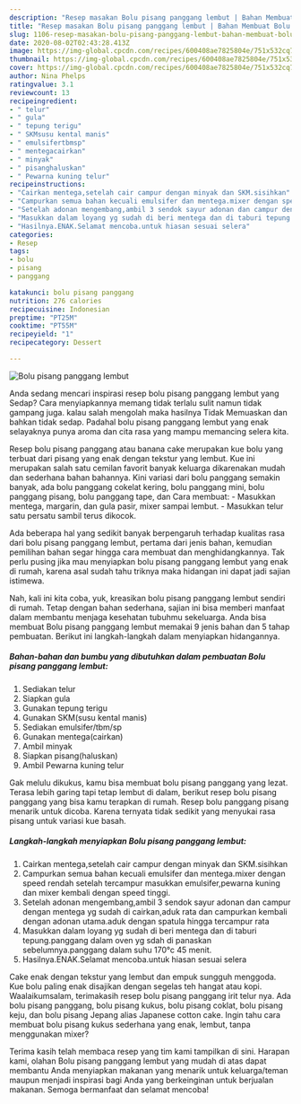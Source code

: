 ```yaml
---
description: "Resep masakan Bolu pisang panggang lembut | Bahan Membuat Bolu pisang panggang lembut Yang Lezat"
title: "Resep masakan Bolu pisang panggang lembut | Bahan Membuat Bolu pisang panggang lembut Yang Lezat"
slug: 1106-resep-masakan-bolu-pisang-panggang-lembut-bahan-membuat-bolu-pisang-panggang-lembut-yang-lezat
date: 2020-08-02T02:43:28.413Z
image: https://img-global.cpcdn.com/recipes/600408ae7825804e/751x532cq70/bolu-pisang-panggang-lembut-foto-resep-utama.jpg
thumbnail: https://img-global.cpcdn.com/recipes/600408ae7825804e/751x532cq70/bolu-pisang-panggang-lembut-foto-resep-utama.jpg
cover: https://img-global.cpcdn.com/recipes/600408ae7825804e/751x532cq70/bolu-pisang-panggang-lembut-foto-resep-utama.jpg
author: Nina Phelps
ratingvalue: 3.1
reviewcount: 13
recipeingredient:
- " telur"
- " gula"
- " tepung terigu"
- " SKMsusu kental manis"
- " emulsifertbmsp"
- " mentegacairkan"
- " minyak"
- " pisanghaluskan"
- " Pewarna kuning telur"
recipeinstructions:
- "Cairkan mentega,setelah cair campur dengan minyak dan SKM.sisihkan"
- "Campurkan semua bahan kecuali emulsifer dan mentega.mixer dengan speed rendah setelah tercampur masukkan emulsifer,pewarna kuning dan mixer kembali dengan speed tinggi."
- "Setelah adonan mengembang,ambil 3 sendok sayur adonan dan campur dengan mentega yg sudah di cairkan,aduk rata dan campurkan kembali dengan adonan utama.aduk dengan spatula hingga tercampur rata"
- "Masukkan dalam loyang yg sudah di beri mentega dan di taburi tepung.panggang dalam oven yg sdah di panaskan sebelumnya.panggang dalam suhu 170°c 45 menit."
- "Hasilnya.ENAK.Selamat mencoba.untuk hiasan sesuai selera"
categories:
- Resep
tags:
- bolu
- pisang
- panggang

katakunci: bolu pisang panggang 
nutrition: 276 calories
recipecuisine: Indonesian
preptime: "PT25M"
cooktime: "PT55M"
recipeyield: "1"
recipecategory: Dessert

---
```



![Bolu pisang panggang lembut](https://img-global.cpcdn.com/recipes/600408ae7825804e/751x532cq70/bolu-pisang-panggang-lembut-foto-resep-utama.jpg)

Anda sedang mencari inspirasi resep bolu pisang panggang lembut yang Sedap? Cara menyiapkannya memang tidak terlalu sulit namun tidak gampang juga. kalau salah mengolah maka hasilnya Tidak Memuaskan dan bahkan tidak sedap. Padahal bolu pisang panggang lembut yang enak selayaknya punya aroma dan cita rasa yang mampu memancing selera kita.

Resep bolu pisang panggang atau banana cake merupakan kue bolu yang terbuat dari pisang yang enak dengan tekstur yang lembut. Kue ini merupakan salah satu cemilan favorit banyak keluarga dikarenakan mudah dan sederhana bahan bahannya. Kini variasi dari bolu panggang semakin banyak, ada bolu panggang cokelat kering, bolu panggang mini, bolu panggang pisang, bolu panggang tape, dan Cara membuat: - Masukkan mentega, margarin, dan gula pasir, mixer sampai lembut. - Masukkan telur satu persatu sambil terus dikocok.

Ada beberapa hal yang sedikit banyak berpengaruh terhadap kualitas rasa dari bolu pisang panggang lembut, pertama dari jenis bahan, kemudian pemilihan bahan segar hingga cara membuat dan menghidangkannya. Tak perlu pusing jika mau menyiapkan bolu pisang panggang lembut yang enak di rumah, karena asal sudah tahu triknya maka hidangan ini dapat jadi sajian istimewa.


Nah, kali ini kita coba, yuk, kreasikan bolu pisang panggang lembut sendiri di rumah. Tetap dengan bahan sederhana, sajian ini bisa memberi manfaat dalam membantu menjaga kesehatan tubuhmu sekeluarga. Anda bisa membuat Bolu pisang panggang lembut memakai 9 jenis bahan dan 5 tahap pembuatan. Berikut ini langkah-langkah dalam menyiapkan hidangannya.

<!--inarticleads1-->

##### Bahan-bahan dan bumbu yang dibutuhkan dalam pembuatan Bolu pisang panggang lembut:

1. Sediakan  telur
1. Siapkan  gula
1. Gunakan  tepung terigu
1. Gunakan  SKM(susu kental manis)
1. Sediakan  emulsifer/tbm/sp
1. Gunakan  mentega(cairkan)
1. Ambil  minyak
1. Siapkan  pisang(haluskan)
1. Ambil  Pewarna kuning telur


Gak melulu dikukus, kamu bisa membuat bolu pisang panggang yang lezat. Terasa lebih garing tapi tetap lembut di dalam, berikut resep bolu pisang panggang yang bisa kamu terapkan di rumah. Resep bolu panggang pisang menarik untuk dicoba. Karena ternyata tidak sedikit yang menyukai rasa pisang untuk variasi kue basah. 

<!--inarticleads2-->

##### Langkah-langkah menyiapkan Bolu pisang panggang lembut:

1. Cairkan mentega,setelah cair campur dengan minyak dan SKM.sisihkan
1. Campurkan semua bahan kecuali emulsifer dan mentega.mixer dengan speed rendah setelah tercampur masukkan emulsifer,pewarna kuning dan mixer kembali dengan speed tinggi.
1. Setelah adonan mengembang,ambil 3 sendok sayur adonan dan campur dengan mentega yg sudah di cairkan,aduk rata dan campurkan kembali dengan adonan utama.aduk dengan spatula hingga tercampur rata
1. Masukkan dalam loyang yg sudah di beri mentega dan di taburi tepung.panggang dalam oven yg sdah di panaskan sebelumnya.panggang dalam suhu 170°c 45 menit.
1. Hasilnya.ENAK.Selamat mencoba.untuk hiasan sesuai selera


Cake enak dengan tekstur yang lembut dan empuk sungguh menggoda. Kue bolu paling enak disajikan dengan segelas teh hangat atau kopi. Waalaikumsalam, terimakasih resep bolu pisang panggang irit telur nya. Ada bolu pisang panggang, bolu pisang kukus, bolu pisang coklat, bolu pisang keju, dan bolu pisang Jepang alias Japanese cotton cake. Ingin tahu cara membuat bolu pisang kukus sederhana yang enak, lembut, tanpa menggunakan mixer? 

Terima kasih telah membaca resep yang tim kami tampilkan di sini. Harapan kami, olahan Bolu pisang panggang lembut yang mudah di atas dapat membantu Anda menyiapkan makanan yang menarik untuk keluarga/teman maupun menjadi inspirasi bagi Anda yang berkeinginan untuk berjualan makanan. Semoga bermanfaat dan selamat mencoba!
